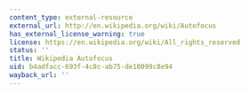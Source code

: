 ```yaml
---
content_type: external-resource
external_url: http://en.wikipedia.org/wiki/Autofocus
has_external_license_warning: true
license: https://en.wikipedia.org/wiki/All_rights_reserved
status: ''
title: Wikipedia Autofocus
uid: b4adfacc-693f-4c8c-ab75-de10099c8e94
wayback_url: ''
---
```

